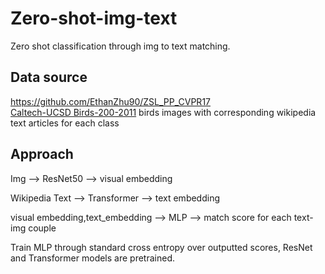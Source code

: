 # Zero-shot-img-text


Zero shot classification through img to text matching. 

## Data source
https://github.com/EthanZhu90/ZSL_PP_CVPR17   
[Caltech-UCSD Birds-200-2011](http://www.vision.caltech.edu/visipedia/CUB-200-2011.html) birds images with corresponding wikipedia text articles for each class


## Approach
Img --> ResNet50 --> visual embedding 

Wikipedia Text --> Transformer --> text embedding

visual embedding,text_embedding --> MLP --> match score for each text-img couple

Train MLP through standard cross entropy over outputted scores, ResNet and Transformer models are pretrained.